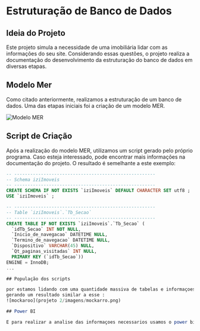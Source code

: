 # Estruturação de Banco de Dados

## Ideia do Projeto

Este projeto simula a necessidade de uma imobiliária lidar com as informações do seu site. Considerando essas questões, o projeto realiza a documentação do desenvolvimento da estruturação do banco de dados em diversas etapas.

## Modelo Mer

Como citado anteriormente, realizamos a estruturação de um banco de dados. Uma das etapas iniciais foi a criação de um modelo MER.

![Modelo MER](/projeto_2/imagens/modelo_mer.png)

## Script de Criação 

Após a realização do modelo MER, utilizamos um script gerado pelo próprio programa. Caso esteja interessado, pode encontrar mais informações na documentação do projeto. O resultado é semelhante a este exemplo:

```sql
-- -----------------------------------------------------
-- Schema iziImoveis
-- -----------------------------------------------------
CREATE SCHEMA IF NOT EXISTS `iziImoveis` DEFAULT CHARACTER SET utf8 ;
USE `iziImoveis` ;

-- -----------------------------------------------------
-- Table `iziImoveis`.`Tb_Secao`
-- -----------------------------------------------------
CREATE TABLE IF NOT EXISTS `iziImoveis`.`Tb_Secao` (
  `idTb_Secao` INT NOT NULL,
  `Inicio_de_navegacao` DATETIME NULL,
  `Termino_de_navegacao` DATETIME NULL,
  `Dispositivo` VARCHAR(45) NULL,
  `Qt_paginas_visitadas` INT NULL,
  PRIMARY KEY (`idTb_Secao`))
ENGINE = InnoDB;
...

## População dos scripts 

por estamos lidando com uma quantidade massiva de tabelas e informaçoes foi ultilizado programas de terceiros para popuar os scripts que nesse foi usado o site [Mockaroo](https://www.mockaroo.com/)
gerando um resultado similar a esse : 
![mockaroo](projeto 2/imagens/mockarro.png)

## Power BI

E para realizar a analise das informaçoes necessarios usamos o power bi gerando assim uma [apresentação](https://app.powerbi.com/view?r=eyJrIjoiZmE1NmE4NDEtMWFlYy00MzI0LWFhODAtZThiOGVjMjZlNzZlIiwidCI6ImNmNzJlMmJkLTdhMmItNDc4My1iZGViLTM5ZDU3YjA3Zjc2ZiIsImMiOjR9&embedImagePlaceholder=true) apos a montegem das informaçoes chegamos nesse resultado ![power bi](projeto 2/imagens/imagem.png)

